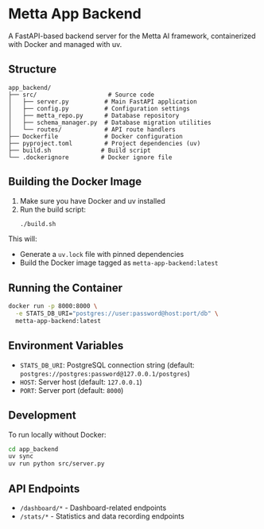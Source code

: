 # Metta App Backend

A FastAPI-based backend server for the Metta AI framework, containerized with Docker and managed with uv.

## Structure

```
app_backend/
├── src/                    # Source code
│   ├── server.py          # Main FastAPI application
│   ├── config.py          # Configuration settings
│   ├── metta_repo.py      # Database repository
│   ├── schema_manager.py  # Database migration utilities
│   └── routes/            # API route handlers
├── Dockerfile             # Docker configuration
├── pyproject.toml         # Project dependencies (uv)
├── build.sh              # Build script
└── .dockerignore         # Docker ignore file
```

## Building the Docker Image

1. Make sure you have Docker and uv installed
2. Run the build script:
   ```bash
   ./build.sh
   ```

This will:

- Generate a `uv.lock` file with pinned dependencies
- Build the Docker image tagged as `metta-app-backend:latest`

## Running the Container

```bash
docker run -p 8000:8000 \
  -e STATS_DB_URI="postgres://user:password@host:port/db" \
  metta-app-backend:latest
```

## Environment Variables

- `STATS_DB_URI`: PostgreSQL connection string (default: `postgres://postgres:password@127.0.0.1/postgres`)
- `HOST`: Server host (default: `127.0.0.1`)
- `PORT`: Server port (default: `8000`)

## Development

To run locally without Docker:

```bash
cd app_backend
uv sync
uv run python src/server.py
```

## API Endpoints

- `/dashboard/*` - Dashboard-related endpoints
- `/stats/*` - Statistics and data recording endpoints
